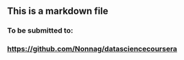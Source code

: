 ## This is a markdown file

### To be submitted to:
### https://github.com/Nonnag/datasciencecoursera
